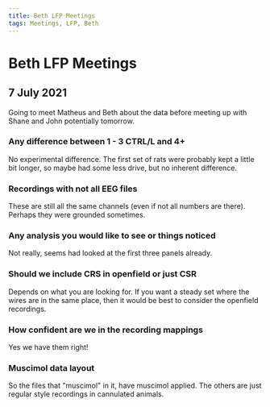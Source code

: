 ```yaml
---
title: Beth LFP Meetings
tags: Meetings, LFP, Beth
---
```


# Beth LFP Meetings

## 7 July 2021
Going to meet Matheus and Beth about the data before meeting up with Shane and John potentially tomorrow.

### Any difference between 1 - 3 CTRL/L and 4+
No experimental difference. The first set of rats were probably kept a little bit longer, so maybe had some less drive, but no inherent difference.
### Recordings with not all EEG files
These are still all the same channels (even if not all numbers are there). Perhaps they were grounded sometimes.

### Any analysis you would like to see or things noticed
Not really, seems had looked at the first three panels already.

### Should we include CRS in openfield or just CSR
Depends on what you are looking for. If you want a steady set where the wires are in the same place, then it would be best to consider the openfield recordings.

### How confident are we in the recording mappings
Yes we have them right!

### Muscimol data layout
So the files that "muscimol" in it, have muscimol applied. The others are just regular style recordings in cannulated animals.